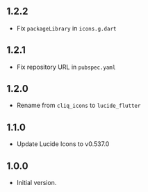 ## 1.2.2

- Fix `packageLibrary` in `icons.g.dart`

## 1.2.1

- Fix repository URL in `pubspec.yaml`

## 1.2.0

- Rename from `cliq_icons` to `lucide_flutter`

## 1.1.0

- Update Lucide Icons to v0.537.0 

## 1.0.0

- Initial version.
